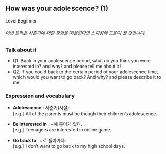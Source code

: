 ## How was your adolescence? (1)
Level Beginner
###### 이번 토픽은 사춘기에 대한 경험을 떠올린다면 스피킹에 도움이 될 것입니다.

### Talk about it
- Q1. Back in your adolescence period, what do you think you were interested in? and why? and please tell me about it!
- Q2. If you could back to the certain period of your adolescence time, which would you want to go back? And why? and please describe it to me!
### Expression and vocabulary
- **Adolescence** : 사춘기(시절)  
[e.g.] All of the parents must be though their children’s adolescence.

- **Be interested in** : ~에 흥미가 있다.  
[e.g.] Teenagers are interested in online game.

- **Go back to** : ~로 돌아가다.  
[e.g.] I don’t want to go back to my high school days.


